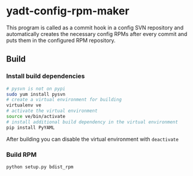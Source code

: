 yadt-config-rpm-maker
=====================

This program is called as a commit hook in a config SVN repository  and automatically creates the necessary config RPMs after every commit and puts them in the configured RPM repository.

## Build  
### Install build dependencies
```bash
# pysvn is not on pypi
sudo yum install pysvn
# create a virtual environment for building
virtualenv ve
# activate the virtual environment
source ve/bin/activate
# install additional build dependency in the virtual environment
pip install PyYAML
```
After building you can disable the virtual environment with 
`deactivate`

### Build RPM
```bash
python setup.py bdist_rpm
```